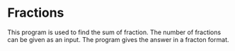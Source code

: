 # Fractions

This program is used to find the sum of fraction. The number of fractions can be given as an input. The program gives the answer in a fracton format.
